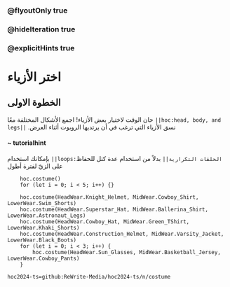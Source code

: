 ### @flyoutOnly true
### @hideIteration true
### @explicitHints true

# اختر الأزياء

## الخطوة الاولى
حان الوقت لاختيار بعض الأزياء! اجمع الأشكال المختلفة معًا ``||hoc:head, body, and legs||`` .نسق الأزياء التي ترغب في أن يرتديها الروبوت أثناء العرض

#### ~ tutorialhint
بإمكانك استخدام ``||loops:الحلقات التكرارية||`` بدلاً من استخدام عدة كتل للحفاظ على الزيّ
لفترة أطول


```ghost
    hoc.costume()
    for (let i = 0; i < 5; i++) {}
```
```template
    hoc.costume(HeadWear.Knight_Helmet, MidWear.Cowboy_Shirt, LowerWear.Swim_Shorts)
    hoc.costume(HeadWear.Superstar_Hat, MidWear.Ballerina_Shirt, LowerWear.Astronaut_Legs)
    hoc.costume(HeadWear.Cowboy_Hat, MidWear.Green_TShirt, LowerWear.Khaki_Shorts)
    hoc.costume(HeadWear.Construction_Helmet, MidWear.Varsity_Jacket, LowerWear.Black_Boots)
    for (let i = 0; i < 3; i++) {
        hoc.costume(HeadWear.Sun_Glasses, MidWear.Basketball_Jersey, LowerWear.Cowboy_Pants)
    }
```

```package
hoc2024-ts=github:ReWrite-Media/hoc2024-ts/n/costume
```